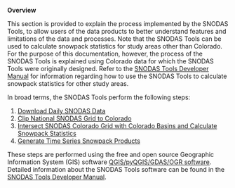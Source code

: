 **Overview**

This section is provided to explain the process implemented by the SNODAS Tools,
to allow users of the data products to better understand features and limitations of the data and processes.
Note that the SNODAS Tools can be used to calculate snowpack statistics for study areas other than Colorado. For 
the purpose of this documentation, however, the process of the SNODAS Tools is explained using Colorado data 
for which the SNODAS Tools were originally designed. Refer to the 
[SNODAS Tools Developer Manual](http://software.openwaterfoundation.org/cdss-app-snodas-tools-doc-dev/)
for information regarding how to use the SNODAS Tools to calculate snowpack statistics for other study areas. 

In broad terms, the SNODAS Tools perform the following steps:

1. [Download Daily SNODAS Data](processing-steps.md#download-snodas-data)
2. [Clip National SNODAS Grid to Colorado](processing-steps.md#clip-national-snodas-grid-to-colorado)
3. [Intersect SNODAS Colorado Grid with Colorado Basins and Calculate Snowpack Statistics](processing-steps.md#intersect-snodas-colorado-grid-with-colorado-basins-and-calculate-statistics)
4. [Generate Time Series Snowpack Products](processing-steps.md#generate-time-series-snowpack-products)

These steps are performed using the free and open source Geographic Information System (GIS) software [QGIS/pyQGIS/GDAS/OGR software](http://www.qgis.org/en/site/).
Detailed information about the SNODAS Tools software can be found in the [SNODAS Tools Developer Manual](http://software.openwaterfoundation.org/cdss-app-snodas-tools-doc-dev/).



